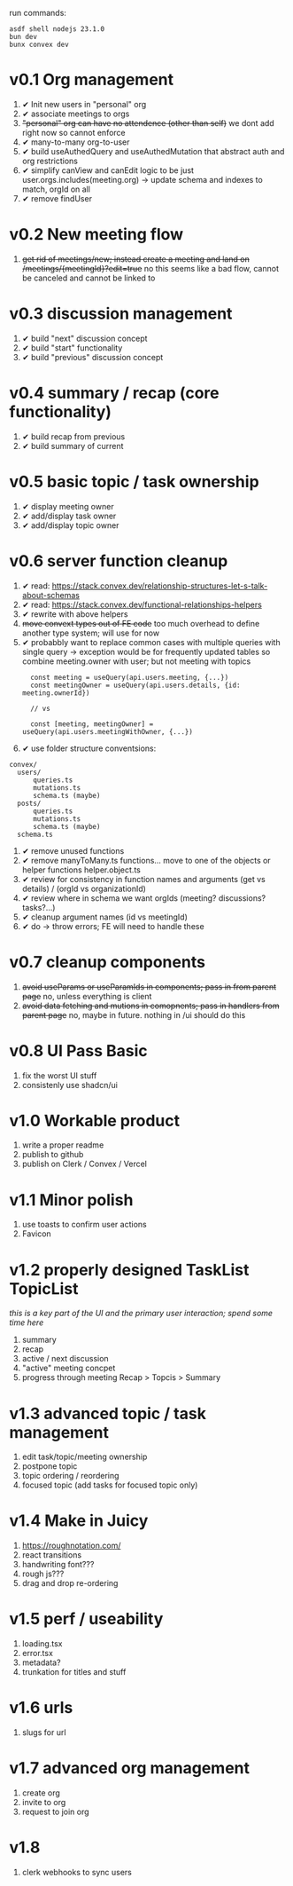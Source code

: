 run commands:
```
asdf shell nodejs 23.1.0
bun dev
bunx convex dev
```

# v0.1 Org management
1. ✔ Init new users in "personal" org
1. ✔ associate meetings to orgs
1. ~~"personal" org can have no attendence (other than self)~~ we dont add right now so cannot enforce
1. ✔ many-to-many org-to-user 
1. ✔ build useAuthedQuery and useAuthedMutation that abstract auth and org restrictions
1. ✔ simplify canView and canEdit logic to be just user.orgs.includes(meeting.org) -> update schema and indexes to match, orgId on all 
1. ✔ remove findUser

# v0.2 New meeting flow
1. ~~get rid of meetings/new; instead create a meeting and land on /meetings/{meetingId}?edit=true~~ no this seems like a bad flow, cannot be canceled and cannot be linked to

# v0.3 discussion management
1. ✔ build "next" discussion concept
1. ✔ build "start" functionality
1. ✔ build "previous" discussion concept

# v0.4 summary / recap (core functionality)
1. ✔ build recap from previous
1. ✔ build summary of current

# v0.5 basic topic / task ownership
1. ✔ display meeting owner
1. ✔ add/display task owner
1. ✔ add/display topic owner

# v0.6 server function cleanup
1. ✔ read: https://stack.convex.dev/relationship-structures-let-s-talk-about-schemas
1. ✔ read: https://stack.convex.dev/functional-relationships-helpers
1. ✔ rewrite with above helpers
1. ~~move convext types out of FE code~~ too much overhead to define another type system; will use for now
1. ✔ probabbly want to replace common cases with multiple queries with single query 
   -> exception would be for frequently updated tables so combine meeting.owner with user; but not meeting with topics
   ```
     const meeting = useQuery(api.users.meeting, {...})
     const meetingOwner = useQuery(api.users.details, {id: meeting.ownerId})

     // vs

     const [meeting, meetingOwner] = useQuery(api.users.meetingWithOwner, {...})
   ```
1. ✔ use folder structure conventsions:
  ```
  convex/
    users/
        queries.ts
        mutations.ts
        schema.ts (maybe)
    posts/
        queries.ts
        mutations.ts
        schema.ts (maybe)
    schema.ts
  ```
1. ✔ remove unused functions
1. ✔ remove manyToMany.ts functions... move to one of the objects or helper functions helper.object.ts
1. ✔ review for consistency in function names and arguments (get vs details) / (orgId vs organizationId)
1. ✔ review where in schema we want orgIds (meeting? discussions? tasks?...)
1. ✔ cleanup argument names (id vs meetingId)
1. ✔ do -> throw errors; FE will need to handle these 

# v0.7 cleanup components
1. ~~avoid useParams or useParamIds in components; pass in from parent page~~ no, unless everything is client
1. ~~avoid data fetching and mutions in comopnents; pass in handlers from parent page~~ no, maybe in future. nothing in /ui should do this

# v0.8 UI Pass Basic
1. fix the worst UI stuff
1. consistenly use shadcn/ui

# v1.0 Workable product
1. write a proper readme
1. publish to github
1. publish on Clerk / Convex / Vercel

# v1.1 Minor polish
1. use toasts to confirm user actions
1. Favicon

# v1.2 properly designed TaskList TopicList
  _this is a key part of the UI and the primary user interaction; spend some time here_
1. summary
1. recap
1. active / next discussion
1. "active" meeting concpet
1. progress through meeting Recap > Topcis > Summary

# v1.3 advanced topic / task management
1. edit task/topic/meeting ownership
1. postpone topic
1. topic ordering / reordering
1. focused topic (add tasks for focused topic only)

# v1.4 Make in Juicy
1. https://roughnotation.com/
1. react transitions
1. handwriting font???
1. rough js???
1. drag and drop re-ordering

# v1.5 perf / useability 
1. loading.tsx
1. error.tsx
1. metadata?
1. trunkation for titles and stuff

# v1.6 urls
1. slugs for url

# v1.7 advanced org management
1. create org
1. invite to org
1. request to join org

# v1.8
1. clerk webhooks to sync users
